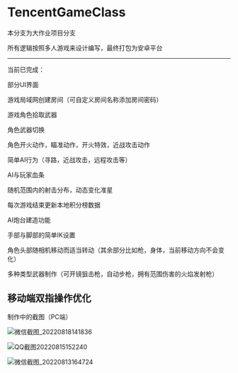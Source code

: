 # TencentGameClass

本分支为大作业项目分支

所有逻辑按照多人游戏来设计编写，最终打包为安卓平台

------------

当前已完成：

部分UI界面

游戏局域网创建房间（可自定义房间名称添加房间密码）

游戏角色拾取武器

角色武器切换

角色开火动作，瞄准动作，开火特效，近战攻击动作

简单AI行为（寻路，近战攻击，远程攻击等）

AI与玩家血条

随机范围内的射击分布，动态变化准星

每次游戏结束更新本地积分榜数据

AI炮台建造功能

手部与脚部的简单IK设置

角色头部随相机移动而适当转动（其余部分比如枪，身体，当前移动方向不会变化）

多种类型武器制作（可开镜狙击枪，自动步枪，拥有范围伤害的火焰发射枪）

移动端双指操作优化
----------

制作中的截图（PC端）


![微信截图_20220818141836](https://user-images.githubusercontent.com/60800578/185636577-1282ba6e-530e-4be0-a6d3-40884b2cd082.png)


![QQ截图20220815152240](https://user-images.githubusercontent.com/60800578/185636587-09daac8d-01bf-4b88-ab4e-3d3379acc04b.png)


![微信截图_20220813164724](https://user-images.githubusercontent.com/60800578/185636590-96ef508e-8013-40f9-932d-562008aa7ac3.png)





